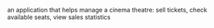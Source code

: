 an application that helps manage a cinema theatre: sell tickets, check available seats, view sales statistics
